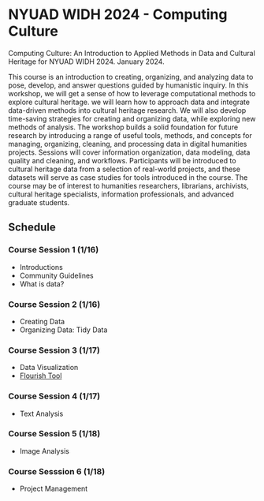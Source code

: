 # NYUAD WIDH 2024 - Computing Culture
Computing Culture: An Introduction to Applied Methods in Data and Cultural Heritage for NYUAD WIDH 2024. January 2024.


This course is an introduction to creating, organizing, and analyzing data to pose, develop, and answer questions guided by humanistic inquiry. In this workshop, we will get a sense of how to leverage computational methods to explore cultural heritage. we will learn how to approach data and integrate data-driven methods into cultural heritage research. We will also develop time-saving strategies for creating and organizing data, while exploring new methods of analysis. The workshop builds a solid foundation for future research by introducing a range of useful tools, methods, and concepts for managing, organizing, cleaning, and processing data in digital humanities projects. Sessions will cover information organization, data modeling, data quality and cleaning, and workflows. Participants will be introduced to cultural heritage data from a selection of real-world projects, and these datasets will serve as case studies for tools introduced in the course. The course may be of interest to humanities researchers, librarians, archivists, cultural heritage specialists, information professionals, and advanced graduate students.

## Schedule

### Course Session 1 (1/16)
- Introductions
- Community Guidelines
- What is data?

 

### Course Session 2 (1/16)
- Creating Data
- Organizing Data: Tidy Data 


### Course Session 3 (1/17)
- Data Visualization
- [Flourish Tool](https://app.flourish.studio/)

### Course Session 4 (1/17)
- Text Analysis


### Course Session 5 (1/18)
- Image Analysis 


### Course Sesssion 6 (1/18)
- Project Management 





